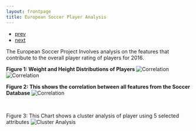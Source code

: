 ```yaml
---
layout: frontpage
title: European Soccer Player Analysis
---
```

<!--


[NBA Team and Player Analysis](https://github.com/bsharvey/NBA_Player_Team_Analysis), a methodology for analyzing NBA player and Team data.  This analysis assess Lebron James and the Cleveland Cavilers over the entire regular season. 
[![pdf](../icons16/pdf-icon.png)]()
[![GitHub](../icons16/github-icon.png)](https://github.com/bsharvey/NBA_Player_Team_Analysis)

![Harvey NBA Analysis (2017) Fig 1 and 2](../../pages/publpics/nba1.png)

Figure 1: This chart shows an assist, turnover, "+/-" comparison over the season as it relates to wins and losses.
Figure 2: This chart diplays a "+/-" analysis to show box plots of wins and losses the mean and standard deviation along the regular season.

-->
<div class="navbar">
  <div class="navbar-inner">
      <ul class="nav">
          <li><a href="bioinformatics1.html">prev</a></li>
          <li><a href="workit.html">next</a></li>
      </ul>
  </div>
</div>
The European Soccer Project Involves analysis on the features that contribute to the overall player rating of players for 2016.


<p>  
  <strong>Figure 1: Weight and Height Distributions of Players </strong>
  
  <img src="https://akinbule.github.io/pages//publpics/AgeSprint1.png" alt="Correlation" title="Age Sprint"/>
  <img src="https://akinbule.github.io/pages//publpics/SprintHeight1.png" alt="Correlation" title="Heat Map"/>
</p>


<p>  
  <strong>Figure 2: This shows the correlation between all features from the Soccer Database</strong>
  <img src="https://akinbule.github.io/pages/publpics/Heatmap.png" alt="Correlation" title="Heat Map"/>
</p>

<br>
<p>
  Figure 3: This Chart shows a cluster analysis of player using 5 selected attributes 
  <img src="https://akinbule.github.io/pages/publpics/ParallelPlotCluster.png" alt="Cluster Analysis" title="Cluster Analysis"/>
</p>

